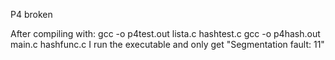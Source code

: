 P4 broken

After compiling with:
gcc -o p4test.out lista.c hashtest.c 
gcc -o p4hash.out main.c hashfunc.c 
I run the executable and only get "Segmentation fault: 11"
